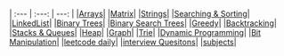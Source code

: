 | :---         |     :---:      |          ---: |
|[Arrays](https://github.com/singh7priyanshu/Competitive-Programming-Essentials-Master-Algorithms-2022/blob/main/array/README.md)|
|[Matrix](https://github.com/singh7priyanshu/Competitive-Programming-Essentials-Master-Algorithms-2022/blob/main/matrix/README.md)|
|[Strings](https://github.com/singh7priyanshu/Competitive-Programming-Essentials-Master-Algorithms-2022/blob/main/string/README.md)|
|[Searching & Sorting](https://github.com/singh7priyanshu/Competitive-Programming-Essentials-Master-Algorithms-2022/blob/main/searching%20and%20sorting/README.md)|
|[LinkedList](https://github.com/singh7priyanshu/Competitive-Programming-Essentials-Master-Algorithms-2022/blob/main/linked%20list/README.md)|
|[Binary Trees](https://github.com/singh7priyanshu/Competitive-Programming-Essentials-Master-Algorithms-2022/blob/main/binary%20trees/README.md)|
|[Binary Search Trees](https://github.com/singh7priyanshu/Competitive-Programming-Essentials-Master-Algorithms-2022/blob/main/binary%20search%20trees/README.md)|
|[Greedy](https://github.com/singh7priyanshu/Competitive-Programming-Essentials-Master-Algorithms-2022/blob/main/greedy/README.md)|
|[Backtracking](https://github.com/singh7priyanshu/Competitive-Programming-Essentials-Master-Algorithms-2022/blob/main/backtracking/README.md)|
|[Stacks & Queues](https://github.com/singh7priyanshu/Competitive-Programming-Essentials-Master-Algorithms-2022/blob/main/stack%20and%20queues/README.md)|
|[Heap](https://github.com/singh7priyanshu/Competitive-Programming-Essentials-Master-Algorithms-2022/blob/main/heap/README.md)|
|[Graph](https://github.com/singh7priyanshu/Competitive-Programming-Essentials-Master-Algorithms-2022/blob/main/graph/README.md)|
|[Trie](https://github.com/singh7priyanshu/Competitive-Programming-Essentials-Master-Algorithms-2022/blob/main/trie/README.md)|
|[Dynamic Programming](https://github.com/singh7priyanshu/Competitive-Programming-Essentials-Master-Algorithms-2022/blob/main/dynamic%20programming/README.md)|
|[Bit Manipulation](https://github.com/singh7priyanshu/Competitive-Programming-Essentials-Master-Algorithms-2022/blob/main/bit%20manipulation/README.md)|
|[leetcode daily](https://github.com/singh7priyanshu/Competitive-Programming-Essentials-Master-Algorithms-2022/blob/main/leetcode%20daily/README.md)|
|[interview Quesitons](https://github.com/singh7priyanshu/Competitive-Programming-Essentials-Master-Algorithms-2022/blob/main/interview%20questions/README.md)|
|[subjects](https://github.com/singh7priyanshu/love_babbar_450_solutions/blob/main/subjects/README.md)|

